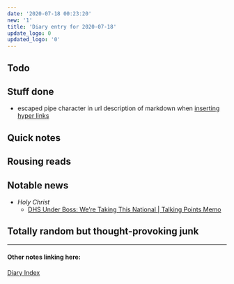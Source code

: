 ```yaml
---
date: '2020-07-18 00:23:20'
new: '1'
title: 'Diary entry for 2020-07-18'
update_logo: 0
updated_logo: '0'
---
```

## Todo

## Stuff done
* escaped pipe character in url description of markdown when [inserting hyper links](/Insert-hyper-links)

## Quick notes

## Rousing reads

## Notable news
* *Holy Christ*
  * [DHS Under Boss: We’re Taking This National | Talking Points Memo](https://talkingpointsmemo.com/edblog/dhs-under-boss-were-taking-this-national)

## Totally random but thought-provoking junk

---
#### Other notes linking here:

[Diary Index](/diary)
